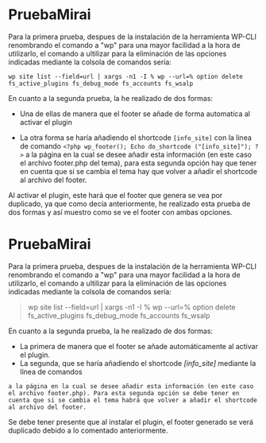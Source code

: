 # PruebaMirai

Para la primera prueba, despues de la instalación de la herramienta WP-CLI renombrando el comando a "wp" para una mayor facilidad a la hora de utilizarlo, el comando a ultilizar para la eliminación de las opciones indicadas mediante la colsola de comandos sería:

`wp site list --field=url | xargs -n1 -I % wp --url=% option delete fs_active_plugins fs_debug_mode fs_accounts fs_wsalp`

En cuanto a la segunda prueba, la he realizado de dos formas: 

- Una de ellas de manera que el footer se añade de forma automatica al activar el plugin

- La otra forma se haría añadiendo el shortcode `[info_site]` con la linea de comando `<?php wp_footer(); Echo do_shortcode ("[info_site]"); ?>` a la página en la cual se desee añadir esta información (en este caso el archivo footer.php del tema), para esta segunda opción hay que tener en cuenta que si se cambia el tema hay que volver a añadir el shortcode al archivo del footer.


Al activar el plugin, este hará que el footer que genera se vea por duplicado, ya que como decía anteriormente, he realizado esta prueba de dos formas y así muestro como se ve el footer con ambas opciones.


# PruebaMirai

Para la primera prueba, despues de la instalación de la herramienta WP-CLI renombrando el comando a "wp" para una mayor facilidad a la hora de utilizarlo, el comando a ultilizar para la eliminación de las opciones indicadas mediante la colsola de comandos sería:

> wp site list --field=url | xargs -n1 -I % wp --url=% option delete fs_active_plugins fs_debug_mode fs_accounts fs_wsalp

En cuanto a la segunda prueba, la he realizado de dos formas:
- La primera de manera que el footer se añade automáticamente al activar el plugin.
- La segunda, que se haría añadiendo el shortcode *[info_site]* mediante la línea de comandos
    
>    <?php wp_footer(); Echo do_shortcode ("[info_site]"); ?>
    
    a la página en la cual se desee añadir esta información (en este caso el archivo footer.php). Para esta segunda opción se debe tener en cuenta que si se cambia el tema habrá que volver a añadir el shortcode al archivo del footer.

Se debe tener presente que al instalar el plugin, el footer generado se verá duplicado debido a lo comentado anteriormente.
